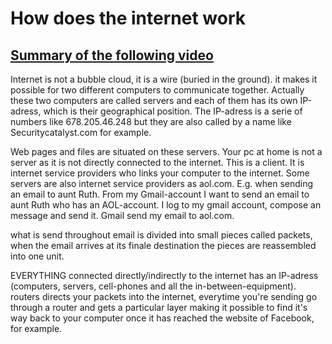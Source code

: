 # How does the internet work

## [Summary of the following video ](https://www.youtube.com/watch?v=7_LPdttKXPc)

Internet is not a bubble cloud, it is a wire (buried in the ground). it makes it possible for two different computers to communicate together. Actually these two computers are called servers and each of them has its own IP-adress, which is their geographical position. The IP-adress is a serie of numbers like 678.205.46.248 but they are also called by a name like Securitycatalyst.com for example. 

Web pages and files are situated on these servers. Your pc at home is not a server as it is not directly connected to the internet. This is a client. It is internet service providers who links your computer to the internet. 
Some servers are also internet service providers as aol.com. E.g. when sending an email to aunt Ruth. From my Gmail-account I want to send an email to aunt Ruth who has an AOL-account.  I log to my gmail account, compose an message and send it. Gmail send my email to aol.com.

what is send throughout email is divided into small pieces called packets, when the email arrives at its finale destination the pieces are reassembled into one unit. 

EVERYTHING connected directly/indirectly to the internet has an IP-adress (computers, servers, cell-phones and all the in-between-equipment). 
routers directs your packets into the internet, everytime you're sending go through a router and gets a particular layer making it possible to find it's way back to your computer once it has reached the website of Facebook, for example. 
